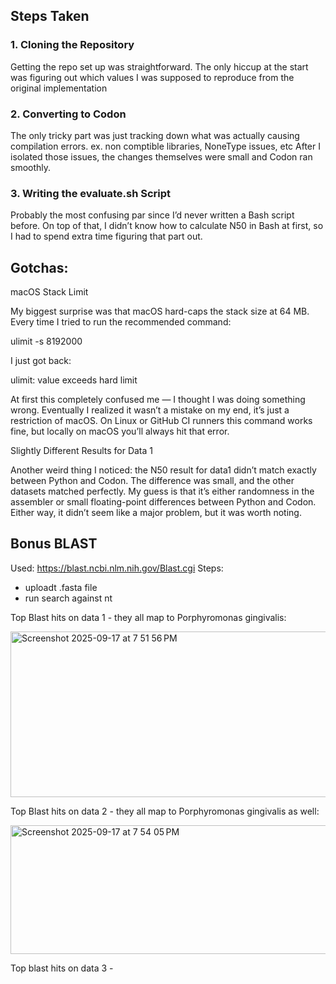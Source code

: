 
## Steps Taken
### 1. Cloning the Repository

Getting the repo set up was straightforward. The only hiccup at the start was figuring out which values I was supposed to reproduce from the original implementation

### 2. Converting to Codon

The only tricky part was just tracking down what was actually causing compilation errors. 
ex. non comptible libraries, NoneType issues, etc 
After I isolated those issues, the changes themselves were small and Codon ran smoothly.

### 3. Writing the evaluate.sh Script

Probably the most confusing par since I’d never written a Bash script before. 
On top of that, I didn’t know how to calculate N50 in Bash at first, so I had to spend extra time figuring that part out.


## Gotchas: 

macOS Stack Limit

My biggest surprise was that macOS hard-caps the stack size at 64 MB. Every time I tried to run the recommended command:

ulimit -s 8192000


I just got back:

ulimit: value exceeds hard limit


At first this completely confused me — I thought I was doing something wrong. Eventually I realized it wasn’t a mistake on my end, it’s just a restriction of macOS. On Linux or GitHub CI runners this command works fine, but locally on macOS you’ll always hit that error.

Slightly Different Results for Data 1

Another weird thing I noticed: the N50 result for data1 didn’t match exactly between Python and Codon. The difference was small, and the other datasets matched perfectly. My guess is that it’s either randomness in the assembler or small floating-point differences between Python and Codon. Either way, it didn’t seem like a major problem, but it was worth noting.


## Bonus BLAST 

Used: https://blast.ncbi.nlm.nih.gov/Blast.cgi
Steps: 
- uploadt .fasta file
- run search against nt

Top Blast hits on data 1 - they all map to Porphyromonas gingivalis: 

<img width="1206" height="265" alt="Screenshot 2025-09-17 at 7 51 56 PM" src="https://github.com/user-attachments/assets/9ec01d86-22ae-4c97-a2ca-fb730858f884" />

Top Blast hits on data 2 - they all map to Porphyromonas gingivalis as well: 

<img width="1209" height="206" alt="Screenshot 2025-09-17 at 7 54 05 PM" src="https://github.com/user-attachments/assets/8ac6ef34-0ace-4b86-be48-d6249201a4f6" />

Top blast hits on data 3 - 



